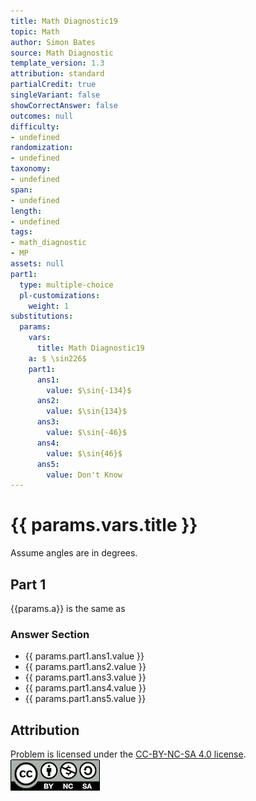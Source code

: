 ```yaml
---
title: Math Diagnostic19
topic: Math
author: Simon Bates
source: Math Diagnostic
template_version: 1.3
attribution: standard
partialCredit: true
singleVariant: false
showCorrectAnswer: false
outcomes: null
difficulty:
- undefined
randomization:
- undefined
taxonomy:
- undefined
span:
- undefined
length:
- undefined
tags:
- math_diagnostic
- MP
assets: null
part1:
  type: multiple-choice
  pl-customizations:
    weight: 1
substitutions:
  params:
    vars:
      title: Math Diagnostic19
    a: $ \sin226$
    part1:
      ans1:
        value: $\sin{-134}$
      ans2:
        value: $\sin{134}$
      ans3:
        value: $\sin{-46}$
      ans4:
        value: $\sin{46}$
      ans5:
        value: Don't Know
---
```

# {{ params.vars.title }}
Assume angles are in degrees.

## Part 1

{{params.a}} is the same as

### Answer Section

- {{ params.part1.ans1.value }}
- {{ params.part1.ans2.value }}
- {{ params.part1.ans3.value }}
- {{ params.part1.ans4.value }}
- {{ params.part1.ans5.value }}

## Attribution

Problem is licensed under the [CC-BY-NC-SA 4.0 license](https://creativecommons.org/licenses/by-nc-sa/4.0/).<br> ![The Creative Commons 4.0 license requiring attribution-BY, non-commercial-NC, and share-alike-SA license.](https://raw.githubusercontent.com/firasm/bits/master/by-nc-sa.png)